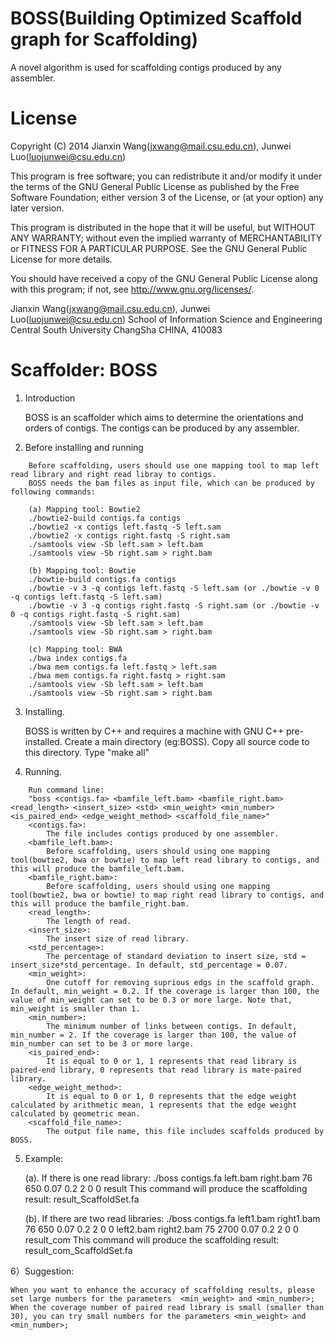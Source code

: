 # BOSS(Building Optimized Scaffold graph for Scaffolding)

A novel algorithm is used for scaffolding contigs produced by any assembler. 

License
=========

Copyright (C) 2014 Jianxin Wang(jxwang@mail.csu.edu.cn), Junwei Luo(luojunwei@csu.edu.cn)

This program is free software; you can redistribute it and/or
modify it under the terms of the GNU General Public License
as published by the Free Software Foundation; either version 3
of the License, or (at your option) any later version.

This program is distributed in the hope that it will be useful,
but WITHOUT ANY WARRANTY; without even the implied warranty of
MERCHANTABILITY or FITNESS FOR A PARTICULAR PURPOSE.  See the
GNU General Public License for more details.

You should have received a copy of the GNU General Public License
along with this program; if not, see <http://www.gnu.org/licenses/>.

Jianxin Wang(jxwang@mail.csu.edu.cn), Junwei Luo(luojunwei@csu.edu.cn)
School of Information Science and Engineering
Central South University
ChangSha
CHINA, 410083


Scaffolder: BOSS
=================

1) Introduction

	BOSS is an scaffolder which aims to determine the orientations and orders of contigs. 
	The contigs can be produced by any assembler.

2) Before installing and running
```	
	Before scaffolding, users should use one mapping tool to map left read library and right read libray to contigs.
	BOSS needs the bam files as input file, which can be produced by following commands:
	
	(a) Mapping tool: Bowtie2
	./bowtie2-build contigs.fa contigs
	./bowtie2 -x contigs left.fastq -S left.sam
	./bowtie2 -x contigs right.fastq -S right.sam
	./samtools view -Sb left.sam > left.bam
	./samtools view -Sb right.sam > right.bam
	
	(b) Mapping tool: Bowtie
	./bowtie-build contigs.fa contigs
	./bowtie -v 3 -q contigs left.fastq -S left.sam (or ./bowtie -v 0 -q contigs left.fastq -S left.sam)
	./bowtie -v 3 -q contigs right.fastq -S right.sam (or ./bowtie -v 0 -q contigs right.fastq -S right.sam)
	./samtools view -Sb left.sam > left.bam
	./samtools view -Sb right.sam > right.bam
	
	(c) Mapping tool: BWA
	./bwa index contigs.fa
	./bwa mem contigs.fa left.fastq > left.sam
	./bwa mem contigs.fa right.fastq > right.sam
	./samtools view -Sb left.sam > left.bam
	./samtools view -Sb right.sam > right.bam
```
3) Installing.

	BOSS is written by C++ and requires a machine with GNU C++ pre-installed.
	Create a main directory (eg:BOSS). Copy all source code to this directory.
	Type "make all" 

4) Running.
```
	Run command line: 
	"boss <contigs.fa> <bamfile_left.bam> <bamfile_right.bam> <read_length> <insert_size> <std> <min_weight> <min_number> <is_paired_end> <edge_weight_method> <scaffold_file_name>"
	<contigs.fa>: 
		The file includes contigs produced by one assembler.
	<bamfile_left.bam>:
		Before scaffolding, users should using one mapping tool(bowtie2, bwa or bowtie) to map left read library to contigs, and this will produce the bamfile_left.bam.
	<bamfile_right.bam>:
		Before scaffolding, users should using one mapping tool(bowtie2, bwa or bowtie) to map right read library to contigs, and this will produce the bamfile_right.bam.
	<read_length>: 
		The length of read.
	<insert_size>: 
		The insert size of read library.
	<std_percentage>: 
		The percentage of standard deviation to insert size, std = insert_size*std_percentage. In default, std_percentage = 0.07.
	<min_weight>: 
		One cutoff for removing suprious edgs in the scaffold graph. In default, min_weight = 0.2. If the coverage is larger than 100, the value of min_weight can set to be 0.3 or more large. Note that, min_weight is smaller than 1.
	<min_number>: 
		The minimum number of links between contigs. In default, min_number = 2. If the coverage is larger than 100, the value of min_number can set to be 3 or more large.
	<is_paired_end>: 
		It is equal to 0 or 1, 1 represents that read library is paired-end library, 0 represents that read library is mate-paired library.
	<edge_weight_method>: 
		It is equal to 0 or 1, 0 represents that the edge weight calculated by arithmetic mean, 1 represents that the edge weight calculated by geometric mean.
	<scaffold_file_name>: 
		The output file name, this file includes scaffolds produced by BOSS. 
```
5) Example:

	(a). If there is one read library:
	./boss contigs.fa left.bam right.bam 76 650 0.07 0.2 2 0 0 result
	This command will produce the scaffolding result: result_ScaffoldSet.fa
	
	(b). If there are two read libraries:
	./boss contigs.fa left1.bam right1.bam 76 650 0.07 0.2 2 0 0 left2.bam right2.bam 75 2700 0.07 0.2 2 0 0 result_com
	This command will produce the scaffolding result: result_com_ScaffoldSet.fa

6）Suggestion:

	When you want to enhance the accuracy of scaffolding results, please set large numbers for the parameters  <min_weight> and <min_number>;
	When the coverage number of paired read library is small (smaller than 30), you can try small numbers for the parameters <min_weight> and <min_number>;   
